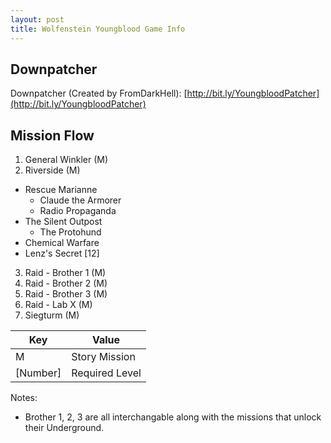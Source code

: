 ```yaml
---
layout: post
title: Wolfenstein Youngblood Game Info
---
```


## Downpatcher

Downpatcher (Created by FromDarkHell): [http://bit.ly/YoungbloodPatcher](http://bit.ly/YoungbloodPatcher)  
  
## Mission Flow

1. General Winkler (M)
2. Riverside (M)
  - Rescue Marianne
      - Claude the Armorer  
      - Radio Propaganda
  - The Silent Outpost  
      - The Protohund
  - Chemical Warfare
  - Lenz's Secret [12]
3. Raid - Brother 1 (M)
4. Raid - Brother 2 (M)
5. Raid - Brother 3 (M)
6. Raid - Lab X (M)
7. Siegturm (M)  

| Key      | Value          |
|----------|----------------|
| M        | Story Mission  |
| [Number] | Required Level |

Notes:
*  Brother 1, 2, 3 are all interchangable along with the missions that unlock their Underground.